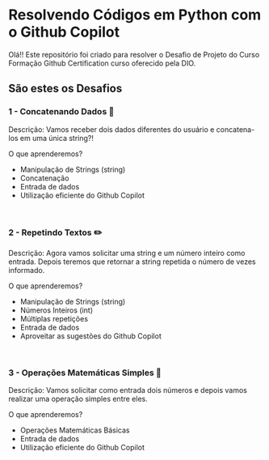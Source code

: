# Resolvendo Códigos em Python com o Github Copilot

Olá!! Este repositório foi criado para resolver o Desafio de Projeto do Curso Formação Github Certification curso oferecido pela DIO.

## São estes os Desafios

### 1 - Concatenando Dados 🐾

Descrição:
Vamos receber dois dados diferentes do usuário e concatena-los em uma única string?! 

O que aprenderemos?

* Manipulação de Strings (string)
* Concatenação
* Entrada de dados
* Utilização eficiente do Github Copilot

<br>

### 2 - Repetindo Textos ✏️

Descrição:
Agora vamos solicitar uma string e um número inteiro como entrada. Depois teremos que retornar a string repetida o número de vezes informado. 

O que aprenderemos?

* Manipulação de Strings (string)
* Números Inteiros (int)
* Múltiplas repetições
* Entrada de dados
* Aproveitar as sugestões do Github Copilot

<br>

### 3 - Operações Matemáticas Simples 📐

Descrição:
Vamos solicitar como entrada dois números e depois vamos realizar uma operação simples entre eles.

O que aprenderemos?

* Operações Matemáticas Básicas
* Entrada de dados
* Utilização eficiente do Github Copilot